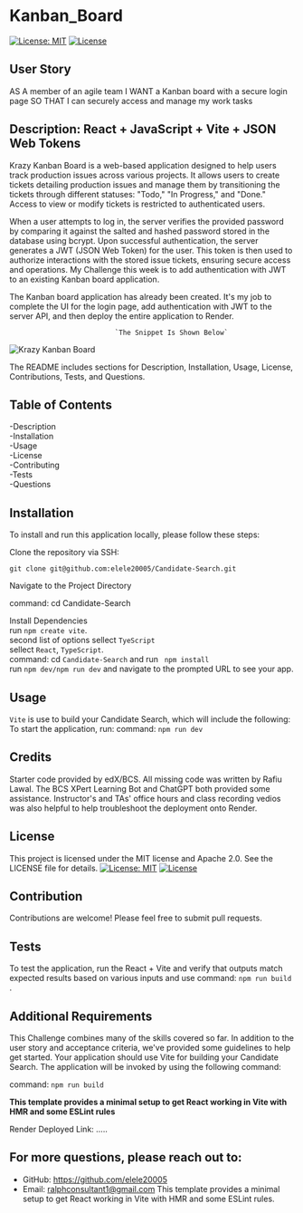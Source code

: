 # Kanban_Board
[![License: MIT](https://img.shields.io/badge/License-MIT-yellow.svg)](https://opensource.org/licenses/MIT) 
[![License](https://img.shields.io/badge/License-Apache_2.0-blue.svg)](https://opensource.org/licenses/Apache-2.0) 

## User Story

AS A member of an agile team
I WANT a Kanban board with a secure login page
SO THAT I can securely access and manage my work tasks

## Description: React + JavaScript + Vite + JSON Web Tokens
Krazy Kanban Board is a web-based application designed to help users track production issues across various projects. It allows users to create tickets detailing production issues and manage them by transitioning the tickets through different statuses: "Todo," "In Progress," and "Done." Access to view or modify tickets is restricted to authenticated users.

When a user attempts to log in, the server verifies the provided password by comparing it against the salted and hashed password stored in the database using bcrypt. Upon successful authentication, the server generates a JWT (JSON Web Token) for the user. This token is then used to authorize interactions with the stored issue tickets, ensuring secure access and operations.
My Challenge this week is to add authentication with JWT to an existing Kanban board application.    

The Kanban board application has already been created. It's my job to complete the UI for the login page, add authentication with JWT to the server API, and then deploy the entire application to Render.

                              `The Snippet Is Shown Below`
![Krazy Kanban Board](https://github.com/user-attachments/assets/4145837c-9982-4fcb-85ea-1404cfa3f086)



The README includes sections for Description, Installation, Usage, License, Contributions, Tests, and Questions.   


## Table of Contents

-Description     
-Installation      
-Usage        
-License      
-Contributing       
-Tests         
-Questions

## Installation
To install and run this application locally, please follow these steps:

Clone the repository via SSH:

`git clone git@github.com:elele20005/Candidate-Search.git`
       
   Navigate to the Project Directory


 command: cd Candidate-Search
 
Install Dependencies    
run `npm create vite`.     
second list of options sellect `TyeScript`       
sellect `React`, `TypeScript`.       
command: cd `Candidate-Search` and run ` npm install`           
run `npm dev/npm run dev` and navigate to the prompted URL to see your app.

## Usage
`Vite` is use to build your Candidate Search, which will include the following:
To start the application, run:
command: `npm run dev`    

## Credits
Starter code provided by edX/BCS. All missing code was written by Rafiu Lawal. The BCS XPert Learning Bot and ChatGPT both provided some assistance. Instructor's and TAs' office hours and class recording vedios was also helpful to help troubleshoot the deployment onto Render.

## License
This project is licensed under the MIT license and Apache 2.0. See the LICENSE file for details.
[![License: MIT](https://img.shields.io/badge/License-MIT-yellow.svg)](https://opensource.org/licenses/MIT)
[![License](https://img.shields.io/badge/License-Apache_2.0-blue.svg)](https://opensource.org/licenses/Apache-2.0)

## Contribution
Contributions are welcome! Please feel free to submit pull requests.

## Tests
To test the application, run the React + Vite and verify that outputs match expected results based on various inputs and use command: `npm run build` .


## Additional Requirements
This Challenge combines many of the skills covered so far. In addition to the user story and acceptance criteria, we've provided some guidelines to help get started. Your application should use Vite for building your Candidate Search. The application will be invoked by using the following command:

command: `npm run build` 

**This template provides a minimal setup to get React working in Vite with HMR and some ESLint rules** 

Render Deployed Link: .....

## For more questions, please reach out to:
 
- GitHub: https://github.com/elele20005
- Email: ralphconsultant1@gmail.com 
This template provides a minimal setup to get React working in Vite with HMR and some ESLint rules.






